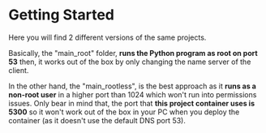# Getting Started

Here you will find 2 different versions of the same projects.

Basically, the "main_root" folder, **runs the Python program as root on port 53** then, it works out of the box by only changing the name server of the client.

In the other hand, the "main_rootless", is the best approach as it **runs as a non-root user** in a higher port than 1024 which won't run into permissions issues. Only bear in mind that, the port that **this project container uses is 5300** so it won't work out of the box in your PC when you deploy the container (as it doesn't use the default DNS port 53).
